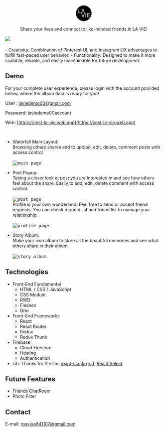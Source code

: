 <p align="center">
  <a href="https://cest-la-vie.web.app/">
    <img src="src/img/LA_VIE_logo.png" alt="Logo" width="50">
  </a>

  <p align="center">
Share your lives and connect to like-minded friends in LA VIE!
  </p> 
</p>

<kbd>
    <img src="src/img/readme/preview.gif" />
</kbd>
<br/>
<br/>
- Creativity: Combination of Pinterest UI, and Instagram UX advantages to fulfill fast-paced user behavior.
- Functionality: Designed to make it more scalable, reliable, and easily maintainable for future development.

## Demo

For your complete user experience, please login with the account provided below, where the album data is ready for you!

User : laviedemo00@gmail.com

Password: laviedemo00account

Web: [https://cest-la-vie.web.app](https://cest-la-vie.web.app)

</div>
<br/>

- Waterfall Main Layout:
  <br>
  Browsing others shares and to upload, edit, delete, comment posts with access control
  <br>
  <br/>
  <kbd>
  <img src ='src/img/readme/waterfalllayout.gif' alt='main page' />
  </kbd>

- Post Popup:
  <br>
  Taking a closer look at post you are interested in and see how others feel about the share. Easily to add, edit, delete comment with access control.
  <br>
  <br/>
  <kbd>
  <img src ='src/img/readme/popup.gif' alt='post page' />
  </kbd>
  <br>
  Profile is your own wonderland!
  Feel free to send or accept friend requests. You can check request list and friend list to manage your relationship.
  <br>
  <br/>
  <kbd>
  <img src ='src/img/readme/friends.gif' alt='profile page' />
  </kbd>
- Story Album:
  <br>
  Make your own album to store all the beautiful memories and see what others share in their album.
  <br>
  <br/>
  <kbd>
  <img src ='src/img/readme/storylist.gif' alt='story album' />
  </kbd>

## Technologies

- Front-End Fundamental
  - HTML / CSS / JavaScript
  - CSS Module
  - RWD
  - Flexbox
  - Grid
- Front-End Frameworks
  - React
  - React Router
  - Redux
  - Redux Thunk
- Firebase
  - Cloud Firestore
  - Hosting
  - Authentication
- Lib:
  Thanks for the libs [react-stack-grid](https://github.com/tsuyoshiwada/react-stack-grid), [React Select](https://github.com/JedWatson/react-select)

<!-- Core Components Strcture ( 2020.08 ) -->

<!-- plan -->

## Future Features

- Friends ChatRoom
- Photo Filter

## Contact

E-mail: rosyluo841107@gmail.com
